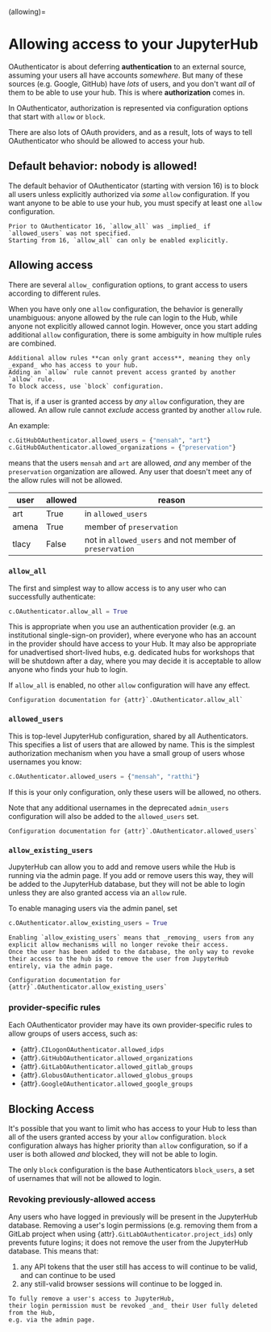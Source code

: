 (allowing)=

# Allowing access to your JupyterHub

OAuthenticator is about deferring **authentication** to an external source,
assuming your users all have accounts _somewhere_.
But many of these sources (e.g. Google, GitHub) have _lots_ of users, and you don't want _all_ of them to be able to use your hub.
This is where **authorization** comes in.

In OAuthenticator, authorization is represented via configuration options that start with `allow` or `block`.

There are also lots of OAuth providers, and as a result, lots of ways to tell OAuthenticator who should be allowed to access your hub.

## Default behavior: nobody is allowed!

The default behavior of OAuthenticator (starting with version 16) is to block all users unless explicitly authorized via _some_ `allow` configuration.
If you want anyone to be able to use your hub, you must specify at least one `allow` configuration.

```{versionchanged} 16
Prior to OAuthenticator 16, `allow_all` was _implied_ if `allowed_users` was not specified.
Starting from 16, `allow_all` can only be enabled explicitly.
```

## Allowing access

There are several `allow_` configuration options, to grant access to users according to different rules.

When you have only one `allow` configuration, the behavior is generally unambiguous: anyone allowed by the rule can login to the Hub, while anyone not explicitly allowed cannot login.
However, once you start adding additional `allow` configuration, there is some ambiguity in how multiple rules are combined.

```{important}
Additional allow rules **can only grant access**, meaning they only _expand_ who has access to your hub.
Adding an `allow` rule cannot prevent access granted by another `allow` rule.
To block access, use `block` configuration.
```

That is, if a user is granted access by _any_ `allow` configuration, they are allowed.
An allow rule cannot _exclude_ access granted by another `allow` rule.

An example:

```python
c.GitHubOAuthenticator.allowed_users = {"mensah", "art"}
c.GitHubOAuthenticator.allowed_organizations = {"preservation"}
```

means that the users `mensah` and `art` are allowed, _and_ any member of the `preservation` organization are allowed.
Any user that doesn't meet any of the allow rules will not be allowed.

| user  | allowed | reason                                                  |
| ----- | ------- | ------------------------------------------------------- |
| art   | True    | in `allowed_users`                                      |
| amena | True    | member of `preservation`                                |
| tlacy | False   | not in `allowed_users` and not member of `preservation` |

### `allow_all`

The first and simplest way to allow access is to any user who can successfully authenticate:

```python
c.OAuthenticator.allow_all = True
```

This is appropriate when you use an authentication provider (e.g. an institutional single-sign-on provider), where everyone who has an account in the provider should have access to your Hub.
It may also be appropriate for unadvertised short-lived hubs, e.g. dedicated hubs for workshops that will be shutdown after a day, where you may decide it is acceptable to allow anyone who finds your hub to login.

If `allow_all` is enabled, no other `allow` configuration will have any effect.

```{seealso}
Configuration documentation for {attr}`.OAuthenticator.allow_all`
```

### `allowed_users`

This is top-level JupyterHub configuration, shared by all Authenticators.
This specifies a list of users that are allowed by name.
This is the simplest authorization mechanism when you have a small group of users whose usernames you know:

```python
c.OAuthenticator.allowed_users = {"mensah", "ratthi"}
```

If this is your only configuration, only these users will be allowed, no others.

Note that any additional usernames in the deprecated `admin_users` configuration will also be added to the `allowed_users` set.

```{seealso}
Configuration documentation for {attr}`.OAuthenticator.allowed_users`
```

### `allow_existing_users`

JupyterHub can allow you to add and remove users while the Hub is running via the admin page.
If you add or remove users this way, they will be added to the JupyterHub database, but they will not be able to login unless they are also granted access via an `allow` rule.

To enable managing users via the admin panel, set

```python
c.OAuthenticator.allow_existing_users = True
```

```{warning}
Enabling `allow_existing_users` means that _removing_ users from any explicit allow mechanisms will no longer revoke their access.
Once the user has been added to the database, the only way to revoke their access to the hub is to remove the user from JupyterHub entirely, via the admin page.
```

```{seealso}
Configuration documentation for {attr}`.OAuthenticator.allow_existing_users`
```

### provider-specific rules

Each OAuthenticator provider may have its own provider-specific rules to allow groups of users access, such as:

- {attr}`.CILogonOAuthenticator.allowed_idps`
- {attr}`.GitHubOAuthenticator.allowed_organizations`
- {attr}`.GitLabOAuthenticator.allowed_gitlab_groups`
- {attr}`.GlobusOAuthenticator.allowed_globus_groups`
- {attr}`.GoogleOAuthenticator.allowed_google_groups`

## Blocking Access

It's possible that you want to limit who has access to your Hub to less than all of the users granted access by your `allow` configuration.
`block` configuration always has higher priority than `allow` configuration, so if a user is both allowed _and_ blocked, they will not be able to login.

The only `block` configuration is the base Authenticators `block_users`,
a set of usernames that will not be allowed to login.

### Revoking previously-allowed access

Any users who have logged in previously will be present in the JupyterHub database.
Removing a user's login permissions (e.g. removing them from a GitLab project when using {attr}`.GitLabOAuthenticator.project_ids`) only prevents future logins;
it does not remove the user from the JupyterHub database.
This means that:

1. any API tokens that the user still has access to will continue to be valid, and can continue to be used
2. any still-valid browser sessions will continue to be logged in.

```{important}
To fully remove a user's access to JupyterHub,
their login permission must be revoked _and_ their User fully deleted from the Hub,
e.g. via the admin page.
```

